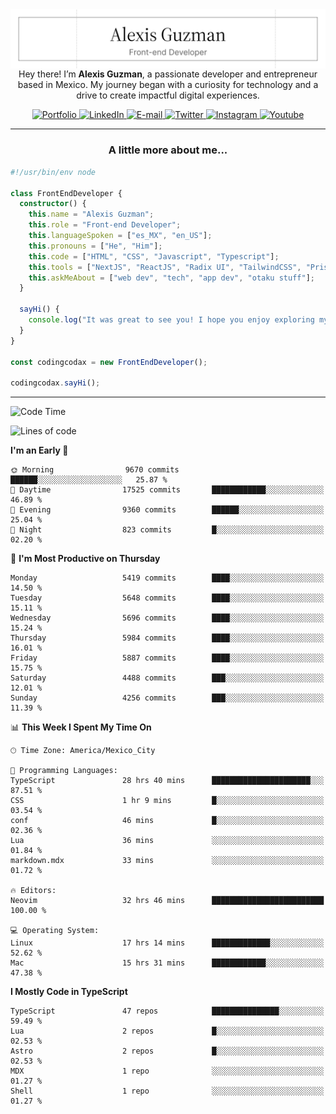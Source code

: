 <img align='right' src="./Banner.png" width="" />
<p align='center'>Hey there! I’m <strong>Alexis Guzman</strong>, a passionate developer and entrepreneur based in Mexico. My journey began with a curiosity for technology and a drive to create impactful digital experiences.</p>

<div align='center'>
  <a href='https://www.codingcodax.dev' target='_blank'>
    <img alt='Portfolio' src='https://img.shields.io/badge/Portfolio-black?logo=vercel&style=flat-square'>
  </a>
  <a href='https://linkedin.com/in/codingcodax' target='_blank'>
    <img alt='LinkedIn' src='https://img.shields.io/badge/LinkedIn-black?logo=LinkedIn&style=flat-square'>
  </a>
  <a href='mailto:hello@codingcodax.com' target='_blank'>
    <img alt='E-mail' src='https://img.shields.io/badge/Email-black?logo=Gmail&style=flat-square'>
  </a>
  <a href='https://x.com/codingcodax' target='_blank'>
    <img alt='Twitter' src='https://img.shields.io/badge/X-black?logo=X&style=flat-square'>
  </a>
  <a href='https://www.instagram.com/codingcodax' target='_blank'>
    <img alt='Instagram' src='https://img.shields.io/badge/Instagram-black?logo=Instagram&style=flat-square'>
  </a>
  <a href='https://www.youtube.com/@codingcodax' target='_blank'>
    <img alt='Youtube' src='https://img.shields.io/badge/YouTube-black?logo=Youtube&style=flat-square'>
  </a>
</div>


---

<h3 align='center'>A little more about me...</h3>

```typescript
#!/usr/bin/env node

class FrontEndDeveloper {
  constructor() {
    this.name = "Alexis Guzman";
    this.role = "Front-end Developer";
    this.languageSpoken = ["es_MX", "en_US"];
    this.pronouns = ["He", "Him"];
    this.code = ["HTML", "CSS", "Javascript", "Typescript"];
    this.tools = ["NextJS", "ReactJS", "Radix UI", "TailwindCSS", "Prisma", "Shadcn UI"];
    this.askMeAbout = ["web dev", "tech", "app dev", "otaku stuff"];
  }

  sayHi() {
    console.log("It was great to see you! I hope you enjoy exploring my work.");
  }
}

const codingcodax = new FrontEndDeveloper();

codingcodax.sayHi();
```

---

<!--START_SECTION:waka-->
![Code Time](http://img.shields.io/badge/Code%20Time-3%2C410%20hrs%2026%20mins-blue)

![Lines of code](https://img.shields.io/badge/From%20Hello%20World%20I%27ve%20Written-9.6%20million%20lines%20of%20code-blue)

**I'm an Early 🐤** 

```text
🌞 Morning                9670 commits        ██████░░░░░░░░░░░░░░░░░░░   25.87 % 
🌆 Daytime                17525 commits       ████████████░░░░░░░░░░░░░   46.89 % 
🌃 Evening                9360 commits        ██████░░░░░░░░░░░░░░░░░░░   25.04 % 
🌙 Night                  823 commits         █░░░░░░░░░░░░░░░░░░░░░░░░   02.20 % 
```
📅 **I'm Most Productive on Thursday** 

```text
Monday                   5419 commits        ████░░░░░░░░░░░░░░░░░░░░░   14.50 % 
Tuesday                  5648 commits        ████░░░░░░░░░░░░░░░░░░░░░   15.11 % 
Wednesday                5696 commits        ████░░░░░░░░░░░░░░░░░░░░░   15.24 % 
Thursday                 5984 commits        ████░░░░░░░░░░░░░░░░░░░░░   16.01 % 
Friday                   5887 commits        ████░░░░░░░░░░░░░░░░░░░░░   15.75 % 
Saturday                 4488 commits        ███░░░░░░░░░░░░░░░░░░░░░░   12.01 % 
Sunday                   4256 commits        ███░░░░░░░░░░░░░░░░░░░░░░   11.39 % 
```


📊 **This Week I Spent My Time On** 

```text
🕑︎ Time Zone: America/Mexico_City

💬 Programming Languages: 
TypeScript               28 hrs 40 mins      ██████████████████████░░░   87.51 % 
CSS                      1 hr 9 mins         █░░░░░░░░░░░░░░░░░░░░░░░░   03.54 % 
conf                     46 mins             █░░░░░░░░░░░░░░░░░░░░░░░░   02.36 % 
Lua                      36 mins             ░░░░░░░░░░░░░░░░░░░░░░░░░   01.84 % 
markdown.mdx             33 mins             ░░░░░░░░░░░░░░░░░░░░░░░░░   01.72 % 

🔥 Editors: 
Neovim                   32 hrs 46 mins      █████████████████████████   100.00 % 

💻 Operating System: 
Linux                    17 hrs 14 mins      █████████████░░░░░░░░░░░░   52.62 % 
Mac                      15 hrs 31 mins      ████████████░░░░░░░░░░░░░   47.38 % 
```

**I Mostly Code in TypeScript** 

```text
TypeScript               47 repos            ███████████████░░░░░░░░░░   59.49 % 
Lua                      2 repos             █░░░░░░░░░░░░░░░░░░░░░░░░   02.53 % 
Astro                    2 repos             █░░░░░░░░░░░░░░░░░░░░░░░░   02.53 % 
MDX                      1 repo              ░░░░░░░░░░░░░░░░░░░░░░░░░   01.27 % 
Shell                    1 repo              ░░░░░░░░░░░░░░░░░░░░░░░░░   01.27 % 
```




<!--END_SECTION:waka-->
